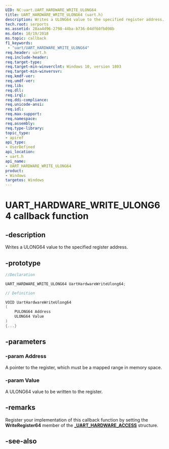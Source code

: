 ```yaml
---
UID: NC:uart.UART_HARDWARE_WRITE_ULONG64
title: UART_HARDWARE_WRITE_ULONG64 (uart.h)
description: Writes a ULONG64 value to the specified register address.
tech.root: serports
ms.assetid: 28aa4d96-2798-44ba-b736-04df60fb098b
ms.date: 10/19/2018
ms.topic: callback
f1_keywords:
 - "uart/UART_HARDWARE_WRITE_ULONG64"
req.header: uart.h
req.include-header:
req.target-type:
req.target-min-winverclnt: Windows 10, version 1803
req.target-min-winversvr:
req.kmdf-ver:
req.umdf-ver:
req.lib:
req.dll:
req.irql:
req.ddi-compliance:
req.unicode-ansi:
req.idl:
req.max-support:
req.namespace:
req.assembly:
req.type-library:
topic_type:
- apiref
api_type:
- UserDefined
api_location:
- uart.h
api_name:
- UART_HARDWARE_WRITE_ULONG64
product:
- Windows
targetos: Windows
---
```


# UART_HARDWARE_WRITE_ULONG64 callback function

## -description

Writes a ULONG64 value to the specified register address.

## -prototype

```cpp
//Declaration

UART_HARDWARE_WRITE_ULONG64 UartHardwareWriteUlong64;

// Definition

VOID UartHardwareWriteUlong64
(
	PULONG64 Address
	ULONG64 Value
)
{...}

```

## -parameters

### -param Address
A pointer to the register, which must be a mapped range in memory space.

### -param Value
A ULONG64 value to be written to the register.


## -remarks

Register your implementation of this callback function by setting the **WriteRegister64** member of the [**_UART_HARDWARE_ACCESS**](ns-uart-_uart_hardware_access.md) structure.


## -see-also
